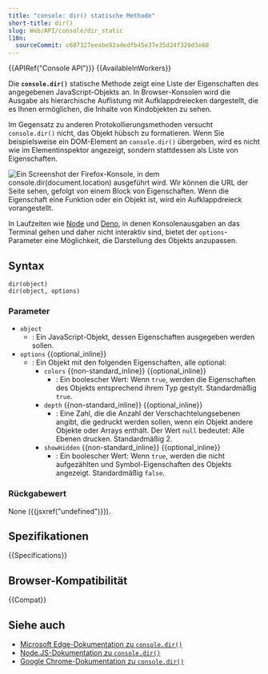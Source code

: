 ```yaml
---
title: "console: dir() statische Methode"
short-title: dir()
slug: Web/API/console/dir_static
l10n:
  sourceCommit: c607327eeabe92adedfb45e37e35d24f320d3e88
---
```


{{APIRef("Console API")}} {{AvailableInWorkers}}

Die **`console.dir()`** statische Methode zeigt eine Liste der Eigenschaften des angegebenen JavaScript-Objekts an. In Browser-Konsolen wird die Ausgabe als hierarchische Auflistung mit Aufklappdreiecken dargestellt, die es Ihnen ermöglichen, die Inhalte von Kindobjekten zu sehen.

Im Gegensatz zu anderen Protokollierungsmethoden versucht `console.dir()` nicht, das Objekt hübsch zu formatieren. Wenn Sie beispielsweise ein DOM-Element an `console.dir()` übergeben, wird es nicht wie im Elementinspektor angezeigt, sondern stattdessen als Liste von Eigenschaften.

![Ein Screenshot der Firefox-Konsole, in dem console.dir(document.location) ausgeführt wird. Wir können die URL der Seite sehen, gefolgt von einem Block von Eigenschaften. Wenn die Eigenschaft eine Funktion oder ein Objekt ist, wird ein Aufklappdreieck vorangestellt.](console-dir.png)

In Laufzeiten wie [Node](/de/docs/Glossary/Node.js) und [Deno](/de/docs/Glossary/Deno), in denen Konsolenausgaben an das Terminal gehen und daher nicht interaktiv sind, bietet der `options`-Parameter eine Möglichkeit, die Darstellung des Objekts anzupassen.

## Syntax

```js-nolint
dir(object)
dir(object, options)
```

### Parameter

- `object`
  - : Ein JavaScript-Objekt, dessen Eigenschaften ausgegeben werden sollen.
- `options` {{optional_inline}}
  - : Ein Objekt mit den folgenden Eigenschaften, alle optional:
    - `colors` {{non-standard_inline}} {{optional_inline}}
      - : Ein boolescher Wert: Wenn `true`, werden die Eigenschaften des Objekts entsprechend ihrem Typ gestylt. Standardmäßig `true`.
    - `depth` {{non-standard_inline}} {{optional_inline}}
      - : Eine Zahl, die die Anzahl der Verschachtelungsebenen angibt, die gedruckt werden sollen, wenn ein Objekt andere Objekte oder Arrays enthält. Der Wert `null` bedeutet: Alle Ebenen drucken. Standardmäßig 2.
    - `showHidden` {{non-standard_inline}} {{optional_inline}}
      - : Ein boolescher Wert: Wenn `true`, werden die nicht aufgezählten und Symbol-Eigenschaften des Objekts angezeigt. Standardmäßig `false`.

### Rückgabewert

None ({{jsxref("undefined")}}).

## Spezifikationen

{{Specifications}}

## Browser-Kompatibilität

{{Compat}}

## Siehe auch

- [Microsoft Edge-Dokumentation zu `console.dir()`](https://learn.microsoft.com/en-us/microsoft-edge/devtools-guide-chromium/console/api#dir)
- [Node.JS-Dokumentation zu `console.dir()`](https://nodejs.org/docs/latest/api/console.html#consoledirobj-options)
- [Google Chrome-Dokumentation zu `console.dir()`](https://developer.chrome.com/docs/devtools/console/api/#dir)
